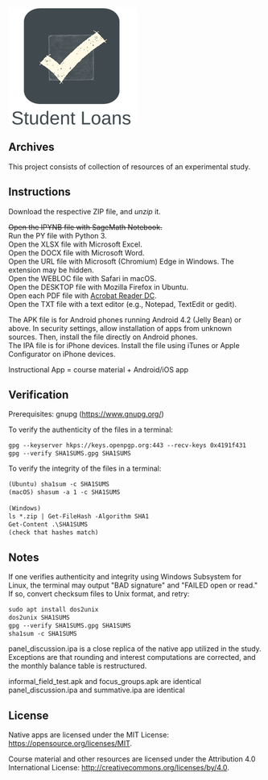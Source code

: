 ![Alt](./Images/app_icon_and_logo.png "Check Student Loans")

## Archives

This project consists of collection of resources of an experimental study.

## Instructions

Download the respective ZIP file, and *unzip* it.

~~Open the IPYNB file with SageMath Notebook.~~ \
Run the PY file with Python 3. \
Open the XLSX file with Microsoft Excel. \
Open the DOCX file with Microsoft Word. \
Open the URL file with Microsoft (Chromium) Edge in Windows. The extension may be hidden. \
Open the WEBLOC file with Safari in macOS. \
Open the DESKTOP file with Mozilla Firefox in Ubuntu. \
Open each PDF file with [Acrobat Reader DC](https://acrobat.adobe.com/us/en/acrobat/pdf-reader.html "Click here to access the download link."). \
Open the TXT file with a text editor (e.g., Notepad, TextEdit or gedit).

The APK file is for Android phones running Android 4.2 (Jelly Bean) or above. 
In security settings, allow installation of apps from unknown sources. Then, install the file directly on Android phones. \
The IPA file is for iPhone devices. 
Install the file using iTunes or Apple Configurator on iPhone devices.

Instructional App = course material + Android/iOS app

## Verification

Prerequisites: gnupg (https://www.gnupg.org/)

To verify the authenticity of the files in a terminal:
```
gpg --keyserver hkps://keys.openpgp.org:443 --recv-keys 0x4191f431
gpg --verify SHA1SUMS.gpg SHA1SUMS
```

To verify the integrity of the files in a terminal:
```
(Ubuntu) sha1sum -c SHA1SUMS
(macOS) shasum -a 1 -c SHA1SUMS

(Windows)
ls *.zip | Get-FileHash -Algorithm SHA1
Get-Content .\SHA1SUMS
(check that hashes match)
```

## Notes

If one verifies authenticity and integrity using Windows Subsystem for Linux, the terminal may output "BAD signature" and "FAILED open or read." \
If so, convert checksum files to Unix format, and retry:
```
sudo apt install dos2unix
dos2unix SHA1SUMS
gpg --verify SHA1SUMS.gpg SHA1SUMS
sha1sum -c SHA1SUMS
```

panel_discussion.ipa is a close replica of the native app utilized in the study. \
Exceptions are that rounding and interest computations are corrected, and the monthly balance table is restructured.

informal_field_test.apk and focus_groups.apk are identical \
panel_discussion.ipa and summative.ipa are identical

## License

Native apps are licensed under the MIT License:
https://opensource.org/licenses/MIT.

Course material and other resources are licensed under the Attribution 4.0 International License: http://creativecommons.org/licenses/by/4.0.
